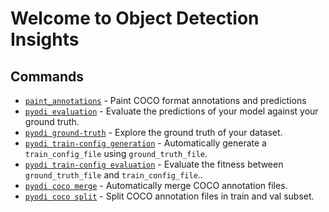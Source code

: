 # Welcome to Object Detection Insights

## Commands

* [`paint_annotations`](reference/apps/paint-annotations.md) - Paint COCO format annotations and predictions
* [`pyodi evaluation`](reference/apps/evaluation.md) - Evaluate the predictions of your model against your ground truth.
* [`pyodi ground-truth`](reference/apps/ground-truth.md) - Explore the ground truth of your dataset.
* [`pyodi train-config generation`](reference/apps/train-config-generation.md) - Automatically generate a `train_config_file` using `ground_truth_file`.
* [`pyodi train-config evaluation`](reference/apps/train-config-evaluation.md) - Evaluate the fitness between `ground_truth_file` and `train_config_file`..
* [`pyodi coco merge`](reference/apps/coco-merge.md) - Automatically merge COCO annotation files.
* [`pyodi coco split`](reference/apps/coco-split.md) - Split COCO annotation files in train and val subset.
